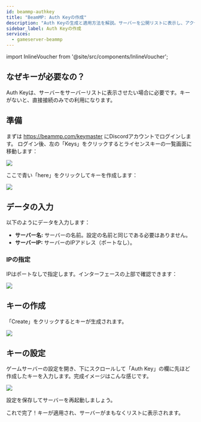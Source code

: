 ```yaml
---
id: beammp-authkey
title: "BeamMP: Auth Keyの作成"
description: "Auth Keyの生成と適用方法を解説。サーバーを公開リストに表示し、アクセス管理を簡単に → 今すぐチェック"
sidebar_label: Auth Keyの作成
services:
  - gameserver-beammp
---
```


import InlineVoucher from '@site/src/components/InlineVoucher';

## なぜキーが必要なの？

Auth Keyは、サーバーをサーバーリストに表示させたい場合に必要です。キーがないと、直接接続のみでの利用になります。

<InlineVoucher />

## 準備
まずは https://beammp.com/keymaster にDiscordアカウントでログインします。
ログイン後、左の「Keys」をクリックするとライセンスキーの一覧画面に移動します：

![](https://screensaver01.zap-hosting.com/index.php/s/Zp72q2WR85pxJgq/preview)

ここで青い「here」をクリックしてキーを作成します：

![](https://screensaver01.zap-hosting.com/index.php/s/ARqCQyEbF6BYnH4/preview)


## データの入力

以下のようにデータを入力します：

- **サーバー名:** サーバーの名前。設定の名前と同じである必要はありません。
- **サーバーIP:** サーバーのIPアドレス（ポートなし）。


### IPの指定

IPはポートなしで指定します。インターフェースの上部で確認できます：

![](https://screensaver01.zap-hosting.com/index.php/s/8MJeXxm87EdLykg/preview)

## キーの作成

「Create」をクリックするとキーが生成されます。

![](https://screensaver01.zap-hosting.com/index.php/s/Ebyk5tPCHnppcWC/preview)

## キーの設定

ゲームサーバーの設定を開き、下にスクロールして「Auth Key」の欄に先ほど作成したキーを入力します。完成イメージはこんな感じです。

![](https://screensaver01.zap-hosting.com/index.php/s/5p7LdSDCJzrxKDy/preview)

設定を保存してサーバーを再起動しましょう。

これで完了！キーが適用され、サーバーがまもなくリストに表示されます。

<InlineVoucher />